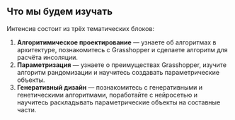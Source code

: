## Что мы будем изучать

Интенсив состоит из трёх тематических блоков:

1.  **Алгоритимическое проектирование** — узнаете об алгоритмах в архитектуре, познакомитесь с Grasshopper и сделаете алгоритм для расчёта инсоляции.
2.  **Параметризация** — узнаете о преимуществах Grasshopper, изучите алгоритм рандомизации и научитесь создавать параметрические объекты.
3.  **Генеративный дизайн** — познакомитесь с генеративными и генетическими алгоритмами, поработайте с нейросетью и научитесь раскладывать параметрические объекты на составные части.